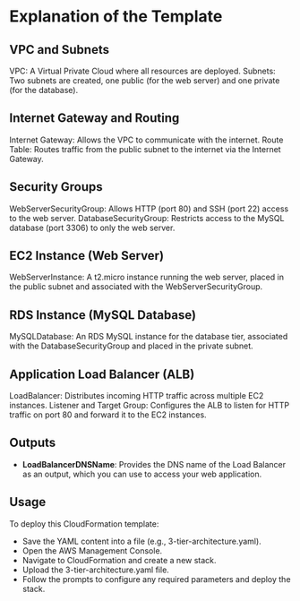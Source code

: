# Explanation of the Template

## VPC and Subnets

VPC: A Virtual Private Cloud where all resources are deployed.
Subnets: Two subnets are created, one public (for the web server) and one private (for the database).

## Internet Gateway and Routing

Internet Gateway: Allows the VPC to communicate with the internet.
Route Table: Routes traffic from the public subnet to the internet via the Internet Gateway.

## Security Groups

WebServerSecurityGroup: Allows HTTP (port 80) and SSH (port 22) access to the web server.
DatabaseSecurityGroup: Restricts access to the MySQL database (port 3306) to only the web server.

## EC2 Instance (Web Server)

WebServerInstance: A t2.micro instance running the web server, placed in the public subnet and associated with the WebServerSecurityGroup.

## RDS Instance (MySQL Database)

MySQLDatabase: An RDS MySQL instance for the database tier, associated with the DatabaseSecurityGroup and placed in the private subnet.

## Application Load Balancer (ALB)

LoadBalancer: Distributes incoming HTTP traffic across multiple EC2 instances.
Listener and Target Group: Configures the ALB to listen for HTTP traffic on port 80 and forward it to the EC2 instances.

## Outputs

- **LoadBalancerDNSName**: Provides the DNS name of the Load Balancer as an output, which you can use to access your web application.

## Usage

To deploy this CloudFormation template:

- Save the YAML content into a file (e.g., 3-tier-architecture.yaml).
- Open the AWS Management Console.
- Navigate to CloudFormation and create a new stack.
- Upload the 3-tier-architecture.yaml file.
- Follow the prompts to configure any required parameters and deploy the stack.
